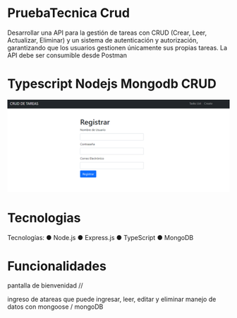 # PruebaTecnica Crud
Desarrollar una API para la gestión de tareas con CRUD (Crear, Leer, Actualizar, Eliminar) y un
sistema de autenticación y autorización, garantizando que los usuarios gestionen únicamente
sus propias tareas. La API debe ser consumible desde Postman

# Typescript Nodejs Mongodb CRUD
![](img/registro.PNG)



# Tecnologias
Tecnologías:
● Node.js
● Express.js
● TypeScript
● MongoDB 




# Funcionalidades 

pantalla de bienvenidad //  

ingreso de atareas que puede ingresar, leer, editar y eliminar 
manejo de datos con mongoose / mongoDB 
